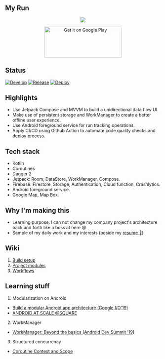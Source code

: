 My Run
---
<p align="center">
    <img src="https://user-images.githubusercontent.com/5378704/151899259-acce479b-fe2d-4802-a6a5-ace19c97b603.png"/>
</p>
<a href='https://play.google.com/store/apps/details?id=akio.apps.myrun'>
    <p align="center">
        <img alt='Get it on Google Play' src='https://play.google.com/intl/en_us/badges/static/images/badges/en_badge_web_generic.png' style="width:250px;height:100px;"/>
    </p>
</a>

Status
---
[![Develop](https://github.com/khoi-nguyen-2359/myrun/actions/workflows/develop_pr_checks.yml/badge.svg)](https://github.com/khoi-nguyen-2359/myrun/actions/workflows/develop_pr_checks.yml)
[![Release](https://github.com/khoi-nguyen-2359/myrun/actions/workflows/release_pr_checks.yml/badge.svg)](https://github.com/khoi-nguyen-2359/myrun/actions/workflows/release_pr_checks.yml)
[![Deploy](https://github.com/khoi-nguyen-2359/myrun/actions/workflows/deploy.yml/badge.svg)](https://github.com/khoi-nguyen-2359/myrun/actions/workflows/deploy.yml)

Highlights
---
- Use Jetpack Compose and MVVM to build a unidirectional data flow UI.
- Make use of persistent storage and WorkManager to create a better offline user experience.
- Use Android foreground service for run tracking operations.
- Apply CI/CD using Github Action to automate code quality checks and deploy process.

Tech stack
---
- Kotlin
- Coroutines
- Dagger 2
- Jetpack: Room, DataStore, WorkManager, Compose.
- Firebase: Firestore, Storage, Authentication, Cloud function, Crashlytics.
- Android foreground service.
- Google Map, Map Box.

Why I'm making this
---
- Learning purpose: I can not change my company project's architecture back and forth like a boss at here 😎
- Sample of my daily work and my interests (beside my [resume 🧾](https://docs.google.com/file/d/1lotPrWfKcnAawO8ZYg5Hpb0bhW8YjO7x/edit))

Wiki
---
1. [Build setup](https://github.com/khoi-nguyen-2359/myrun/wiki/Build-setup)
2. [Project modules](https://github.com/khoi-nguyen-2359/myrun/wiki/Project-modules)
3. [Workflows](https://github.com/khoi-nguyen-2359/myrun/wiki/Workflows)

Learning stuff
---
1. Modularization on Android
- [Build a modular Android app architecture (Google I/O'19)](https://www.youtube.com/watch?v=PZBg5DIzNww)
- [ANDROID AT SCALE @SQUARE](https://www.droidcon.com/2019/11/15/android-at-scale-square/)

2. WorkManager
- [WorkManager: Beyond the basics (Android Dev Summit '19)](https://www.youtube.com/watch?v=Bz0z694SrEE)

3. Structured concurrency
- [Coroutine Context and Scope](https://elizarov.medium.com/coroutine-context-and-scope-c8b255d59055)

